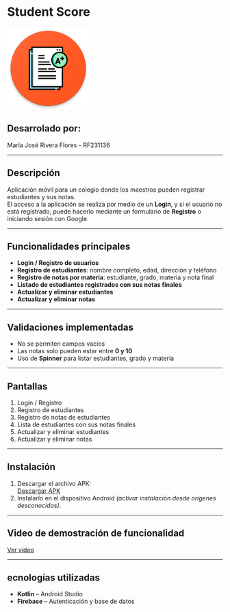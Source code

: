 # Student Score

![Icono de la app](./icon.png)


## Desarrolado por:
María José Rivera Flores - RF231136

---

## Descripción  
Aplicación móvil para un colegio donde los maestros pueden registrar estudiantes y sus notas.  
El acceso a la aplicación se realiza por medio de un **Login**, y si el usuario no está registrado, puede hacerlo mediante un formulario de **Registro** o iniciando sesión con Google.  

---

## Funcionalidades principales  
- **Login / Registro de usuarios**  
- **Registro de estudiantes**: nombre completo, edad, dirección y teléfono  
- **Registro de notas por materia**: estudiante, grado, materia y nota final  
- **Listado de estudiantes registrados con sus notas finales**  
- **Actualizar y eliminar estudiantes**  
- **Actualizar y eliminar notas**  

---

## Validaciones implementadas  
- No se permiten campos vacíos  
- Las notas solo pueden estar entre **0 y 10**  
- Uso de **Spinner** para listar estudiantes, grado y materia  

---

## Pantallas  
1. Login / Registro  
2. Registro de estudiantes  
3. Registro de notas de estudiantes  
4. Lista de estudiantes con sus notas finales  
5. Actualizar y eliminar estudiantes  
6. Actualizar y eliminar notas  

---

## Instalación  
1. Descargar el archivo APK:  
   [Descargar APK](./StudentScore.apk)  
2. Instalarlo en el dispositivo Android *(activar instalación desde orígenes desconocidos)*.  

---

## Video de demostración de funcionalidad  
[Ver video]()  

---

## ecnologías utilizadas  
- **Kotlin** – Android Studio  
- **Firebase** – Autenticación y base de datos
